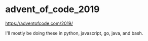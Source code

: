 # advent_of_code_2019
https://adventofcode.com/2019/

I'll mostly be doing these in python, javascript, go, java, and bash.
